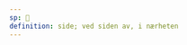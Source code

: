 ```yaml
---
sp: 󱥒
definition: side; ved siden av, i nærheten
---
```

<!-- poka is the things beside something. it's the things that are nearby. poka can describe metaphorical closeness too. i have friends who live very far away from me, but emotionally they can be poka. -->